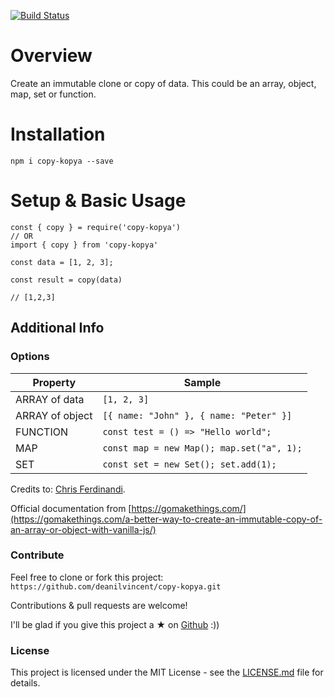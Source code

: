 [![Build Status](https://dev.azure.com/dv-github-repos/copy-kopya/_apis/build/status/deanilvincent.copy-kopya?branchName=main)](https://dev.azure.com/dv-github-repos/copy-kopya/_build/latest?definitionId=10&branchName=main)

# Overview

Create an immutable clone or copy of data. This could be an array, object, map, set or function.

# Installation

`npm i copy-kopya --save`

# Setup & Basic Usage

```
const { copy } = require('copy-kopya')
// OR
import { copy } from 'copy-kopya'

const data = [1, 2, 3];

const result = copy(data)

// [1,2,3]
```

## Additional Info

### Options

| Property        | Sample                                    |
| --------------- | ----------------------------------------- |
| ARRAY of data   | `[1, 2, 3]`                               |
| ARRAY of object | `[{ name: "John" }, { name: "Peter" }]`   |
| FUNCTION        | `const test = () => "Hello world";`       |
| MAP             | `const map = new Map(); map.set("a", 1);` |
| SET             | `const set = new Set(); set.add(1);`      |

Credits to: [Chris Ferdinandi](https://vanillajstoolkit.com/helpers/copy/).

Official documentation from [https://gomakethings.com/](https://gomakethings.com/a-better-way-to-create-an-immutable-copy-of-an-array-or-object-with-vanilla-js/)

### Contribute

Feel free to clone or fork this project: `https://github.com/deanilvincent/copy-kopya.git`

Contributions & pull requests are welcome!

I'll be glad if you give this project a ★ on [Github](https://github.com/deanilvincent/copy-kopya) :))

### License

This project is licensed under the MIT License - see the [LICENSE.md](https://github.com/deanilvincent/copy-kopya/blob/master/LICENSE) file for details.

